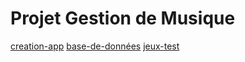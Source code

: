 # Projet Gestion de Musique



[creation-app](creation-app.md)
[base-de-données](base-de-donn%C3%A9es.md)
[jeux-test](jeux-test.md)